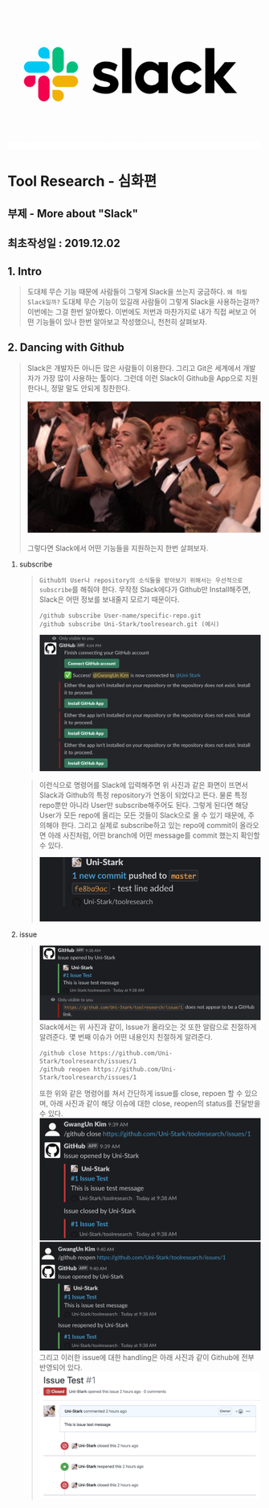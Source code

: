 <img src="./markdown/img/slack_logo.png"/>

# Tool Research - 심화편
## 부제 - More about "Slack"

## 최초작성일 : 2019.12.02


<h2>1. Intro </h2>

>도대체 무슨 기능 때문에 사람들이 그렇게 Slack을 쓰는지 궁금하다. `왜 하필 Slack일까?` 도대체 무슨 기능이 있길래 사람들이 그렇게 Slack을 사용하는걸까? 이번에는 그걸 한번 알아봤다. 이번에도 저번과 마찬가지로 내가 직접 써보고 어떤 기능들이 있나 한번 알아보고 작성했으니, 천천히 살펴보자.

<h2>2. Dancing with Github</h2>

> Slack은 개발자든 아니든 많은 사람들이 이용한다. 그리고 Git은 세계에서 개발자가 가장 많이 사용하는 툴이다. 그런데 이런 Slack이 Github을 App으로 지원한다니, 정말 말도 안되게 칭찬한다.</br></br>
> <img src="./markdown/img/github_clap.gif" width="550"/></br></br>
> 그렇다면 Slack에서 어떤 기능들을 지원하는지 한번 살펴보자.


1. subscribe
	>`Github의 User나 repository의 소식들을 받아보기 위해서는 우선적으로 subscribe`를 해줘야 한다. 무작정 Slack에다가 Github만 Install해주면, Slack은 어떤 정보를 보내줄지 모르기 때문이다.
	>~~~
	>/github subscribe User-name/specific-repo.git
	>/github subscribe Uni-Stark/toolresearch.git (예시)
	>~~~
	><img src="./markdown/img/github_subscribe.png"/>

	>이런식으로 명령어를 Slack에 입력해주면 위 사진과 같은 화면이 뜨면서 Slack과 Github의 특정 repository가 연동이 되었다고 뜬다. 물론 특정 repo뿐만 아니라 User만 subscribe해주어도 된다. 그렇게 된다면 해당 User가 모든 repo에 올리는 모든 것들이 Slack으로 올 수 있기 때문에, 주의해야 한다. 그리고 실제로 subscribe하고 있는 repo에 commit이 올라오면 아래 사진처럼, 어떤 branch에 어떤 message를 commit 했는지 확인할 수 있다.
	>
	><img src="./markdown/img/github_commit.png"/>
	></br>

2. issue
 	><img src="./markdown/img/github_issue_open.png"/></br>
	>Slack에서는 위 사진과 같이, Issue가 올라오는 것 또한 알람으로 친절하게 알려준다. 몇 번째 이슈가 어떤 내용인지 친절하게 알려준다.
	>~~~
	>/github close https://github.com/Uni-Stark/toolresearch/issues/1
	>/github reopen https://github.com/Uni-Stark/toolresearch/issues/1
	>~~~
	>또한 위와 같은 명령어를 쳐서 간단하게 issue를 close, repoen 할 수 있으며, 아래 사진과 같이 해당 이슈에 대한 close, reopen의 status를 전달받을 수 있다.
	><img src="./markdown/img/github_issue_close.png"/></br>
	><img src="./markdown/img/github_issue_reopen.png"/></br>
	>그리고 이러한 issue에 대한 handling은 아래 사진과 같이 Github에 전부 반영되어 있다.</br>
	><img src="./markdown/img/github_issue_status.png"/>